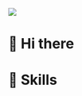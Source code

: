 <a href="https://github.com/hwanseok-dev" target="_blank"><img src="https://img.shields.io/badge/03C75A?style=flat&logo=Naver&logoColor=FFFFFF"/></a>

# 👋 Hi there

# 💪 Skills
